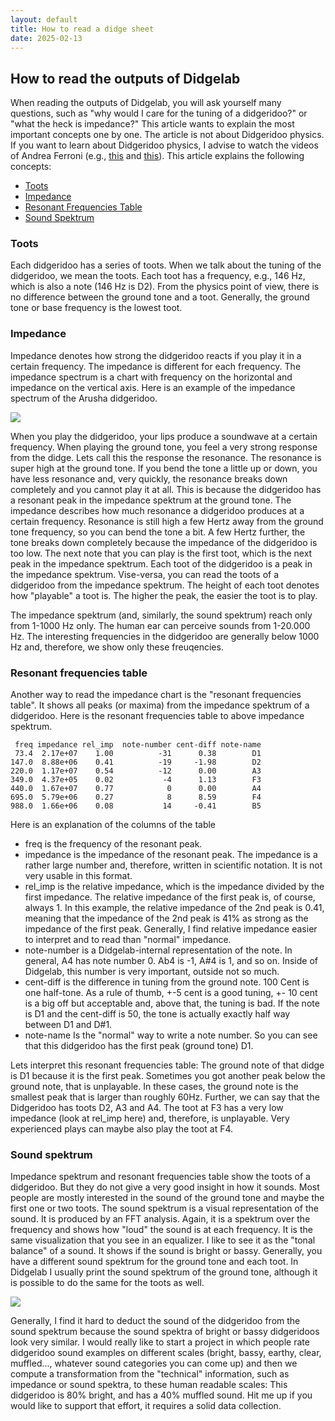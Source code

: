 ```yaml
---
layout: default
title: How to read a didge sheet
date: 2025-02-13
---
```


## How to read the outputs of Didgelab

When reading the outputs of Didgelab, you will ask yourself many questions, such as "why would I care for the tuning of a didgeridoo?" or "what the heck is impedance?" This article wants to explain the most important concepts one by one. The article is not about Didgeridoo physics. If you want to learn about Didgeridoo physics, I advise to watch the videos of Andrea Ferroni (e.g., [this](https://www.youtube.com/watch?v=idcPw0RaUiE&t=8s) and [this](https://www.youtube.com/watch?v=u0AxhK328Z0])). This article explains the following concepts:

* <a href="#toots">Toots</a>
* <a href="#impedance">Impedance</a>
* <a href="#resonant-frequencies-table">Resonant Frequencies Table</a>
* <a href="#sound-spektrum">Sound Spektrum</a>

### Toots

Each didgeridoo has a series of toots. When we talk about the tuning of the didgeridoo, we mean the toots. Each toot has a frequency, e.g., 146 Hz, which is also a note (146 Hz is D2). From the physics point of view, there is no difference between the ground tone and a toot. Generally, the ground tone or base frequency is the lowest toot.

### Impedance

Impedance denotes how strong the didgeridoo reacts if you play it in a certain frequency. The impedance is different for each frequency. The impedance spectrum is a chart with frequency on the horizontal and impedance on the vertical axis. Here is an example of the impedance spectrum of the Arusha didgeridoo.

<img src="../../../shapes/arusha/impedance_spektrum.png" />

When you play the didgeridoo, your lips produce a soundwave at a certain frequency. When playing the ground tone, you feel a very strong response from the didge. Lets call this the response the resonance. The resonance is super high at the ground tone. If you bend the tone a little up or down, you have less resonance and, very quickly, the resonance breaks down completely and you cannot play it at all. This is because the didgeridoo has a resonant peak in the impedance spektrum at the ground tone. The impedance describes how much resonance a didgeridoo produces at a certain frequency. Resonance is still high a few Hertz away from the ground tone frequency, so you can bend the tone a bit. A few Hertz further, the tone breaks down completely because the impedance of the didgeridoo is too low. The next note that you can play is the first toot, which is the next peak in the impedance spektrum. Each toot of the didgeridoo is a peak in the impedance spektrum. Vise-versa, you can read the toots of a didgeridoo from the impedance spektrum. The height of each toot denotes how "playable" a toot is. The higher the peak, the easier the toot is to play.

The impedance spektrum (and, similarly, the sound spektrum) reach only from 1-1000 Hz only. The human ear can perceive sounds from 1-20.000 Hz. The interesting frequencies in the didgeridoo are generally below 1000 Hz and, therefore, we show only these freuqencies.

### Resonant frequencies table

Another way to read the impedance chart is the "resonant frequencies table". It shows all peaks (or maxima) from the impedance spektrum of a didgeridoo. Here is the resonant frequencies table to above impedance spektrum.

```
 freq impedance rel_imp  note-number cent-diff note-name
 73.4  2.17e+07    1.00          -31      0.38        D1
147.0  8.88e+06    0.41          -19     -1.98        D2
220.0  1.17e+07    0.54          -12      0.00        A3
349.0  4.37e+05    0.02           -4      1.13        F3
440.0  1.67e+07    0.77            0      0.00        A4
695.0  5.79e+06    0.27            8      8.59        F4
988.0  1.66e+06    0.08           14     -0.41        B5
```

Here is an explanation of the columns of the table

* freq is the frequency of the resonant peak.
* impedance is the impedance of the resonant peak. The impedance is a rather large number and, therefore, written in scientific notation. It is not very usable in this format.
* rel_imp is the relative impedance, which is the impedance divided by the first impedance. The relative impedance of the first peak is, of course, always 1. In this example, the relative impedance of the 2nd peak is 0.41, meaning that the impedance of the 2nd peak is 41% as strong as the impedance of the first peak. Generally, I find relative impedance easier to interpret and to read than "normal" impedance.
* note-number is a Didgelab-internal representation of the note. In general, A4 has note number 0. Ab4 is -1, A#4 is 1, and so on. Inside of Didgelab, this number is very important, outside not so much.
* cent-diff is the difference in tuning from the ground note. 100 Cent is one half-tone. As a rule of thumb, +-5 cent is a good tuning, +- 10 cent is a big off but acceptable and, above that, the tuning is bad. If the note is D1 and the cent-diff is 50, the tone is actually exactly half way between D1 and D#1.
* note-name Is the "normal" way to write a note number. So you can see that this didgeridoo has the first peak (ground tone) D1.

Lets interpret this resonant frequencies table: The ground note of that didge is D1 because it is the first peak. Sometimes you got another peak below the ground note, that is unplayable. In these cases, the ground note is the smallest peak that is larger than roughly 60Hz. Further, we can say that the Didgeridoo has toots D2, A3 and A4. The toot at F3 has a very low impedance (look at rel_imp here) and, therefore, is unplayable. Very experienced plays can maybe also play the toot at F4.

### Sound spektrum

Impedance spektrum and resonant frequencies table show the toots of a didgeridoo. But they do not give a very good insight in how it sounds. Most people are mostly interested in the sound of the ground tone and maybe the first one or two toots. The sound spektrum is a visual representation of the sound. It is produced by an FFT analysis. Again, it is a spektrum over the frequency and shows how "loud" the sound is at each frequency. It is the same visualization that you see in an equalizer. I like to see it as the "tonal balance" of a sound. It shows if the sound is bright or bassy. Generally, you have a different sound spektrum for the ground tone and each toot. In Didgelab I usually print the sound spektrum of the ground tone, although it is possible to do the same for the toots as well.

<img src="../../../shapes/arusha/ground_spektrum.png" />

Generally, I find it hard to deduct the sound of the didgeridoo from the sound spektrum because the sound spektra of bright or bassy didgeridoos look very similar. I would really like to start a project in which people rate didgeridoo sound examples on different scales (bright, bassy, earthy, clear, muffled..., whatever sound categories you can come up) and then we compute a transformation from the "technical" information, such as impedance or sound spektra, to these human readable scales: This didgeridoo is 80% bright, and has a 40% muffled sound. Hit me up if you would like to support that effort, it requires a solid data collection.
